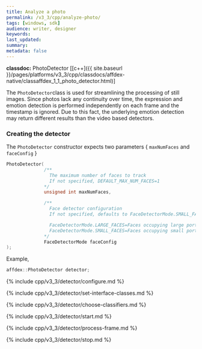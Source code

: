 ```yaml
---
title: Analyze a photo
permalink: /v3_3/cpp/analyze-photo/
tags: [windows, sdk]
audience: writer, designer
keywords:
last_updated:
summary:
metadata: false
---
```

**classdoc:** PhotoDetector [[c++]({{ site.baseurl }}/pages/platforms/v3_3/cpp/classdocs/affdex-native/classaffdex_1_1_photo_detector.html)]

The ```PhotoDetector```class is used for streamlining the processing of still images. Since photos lack any continuity over time, the expression and emotion detection is performed independently on each frame and the timestamp is ignored. Due to this fact, the underlying emotion detection may return different results than the video based detectors.

### Creating the detector
The ```PhotoDetector``` constructor expects two parameters { `maxNumFaces` and `faceConfig` }

```cpp
PhotoDetector(
              /**
                The maximum number of faces to track
                If not specified, DEFAULT_MAX_NUM_FACES=1
              */
              unsigned int maxNumFaces,

              /**
                Face detector configuration
                If not specified, defaults to FaceDetectorMode.SMALL_FACES

                FaceDetectorMode.LARGE_FACES=Faces occupying large portions of the photo
                FaceDetectorMode.SMALL_FACES=Faces occupying small portions of the photo
              */
              FaceDetectorMode faceConfig
);
```

Example,

```cpp
affdex::PhotoDetector detector;
```
{% include cpp/v3_3/detector/configure.md %}

{% include cpp/v3_3/detector/set-interface-classes.md %}

{% include cpp/v3_3/detector/choose-classifiers.md %}

{% include cpp/v3_3/detector/start.md %}

{% include cpp/v3_3/detector/process-frame.md %}

{% include cpp/v3_3/detector/stop.md %}

